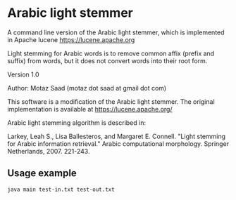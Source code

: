 # Arabic light stemmer

A command line version of the Arabic light stemmer, which is implemented in Apache lucene https://lucene.apache.org 

Light stemming for Arabic words is to remove common affix (prefix and suffix) from words, but it does not convert words into their root form.  

Version 1.0

Author: Motaz Saad (motaz dot saad at gmail dot com)

This software is a modification of the Arabic light stemmer. The original implementation is available at https://lucene.apache.org/


Arabic light stemming algorithm is described in: 

Larkey, Leah S., Lisa Ballesteros, and Margaret E. Connell. "Light stemming for Arabic information retrieval." Arabic computational morphology. Springer Netherlands, 2007. 221-243.‏



## Usage example
```
java main test-in.txt test-out.txt
```

